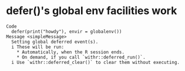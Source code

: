 # defer()'s global env facilities work

    Code
      defer(print("howdy"), envir = globalenv())
    Message <simpleMessage>
      Setting global deferred event(s).
      i These will be run:
        * Automatically, when the R session ends.
        * On demand, if you call `withr::deferred_run()`.
      i Use `withr::deferred_clear()` to clear them without executing.

